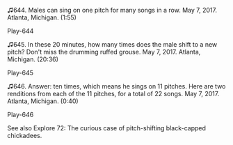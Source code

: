 ♫644. Males can sing on one pitch for many songs in a row. May 7, 2017.
Atlanta, Michigan. (1:55)

Play-644

♫645. In these 20 minutes, how many times does the male shift to a new
pitch? Don't miss the drumming ruffed grouse. May 7, 2017. Atlanta,
Michigan. (20:36)

Play-645

♫646. Answer: ten times, which means he sings on 11 pitches. Here are
two renditions from each of the 11 pitches, for a total of 22 songs. May
7, 2017. Atlanta, Michigan. (0:40)

Play-646

See also Explore 72: The curious case of pitch-shifting black-capped
chickadees.
